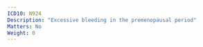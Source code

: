 ```yaml
---
ICD10: N924
Description: "Excessive bleeding in the premenopausal period"
Matters: No
Weight: 0
---
```

